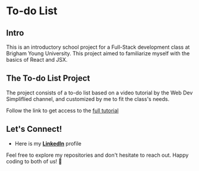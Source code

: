 # To-do List

## Intro

This is an introductory school project for a Full-Stack development class at Brigham Young University. This project aimed to familiarize myself with the basics of React and JSX. 

## The To-do List Project

The project consists of a to-do list based on a video tutorial by the Web Dev Simpliflied channel, and customized by me to fit the class's needs. 

Follow the link to get access to the [full tutorial](https://youtu.be/Rh3tobg7hEo?si=2co3Has8qJKT_QA1)

## Let's Connect!

- Here is my **[LinkedIn](https://www.linkedin.com/in/juliana-lemos-588692206?lipi=urn%3Ali%3Apage%3Ad_flagship3_profile_view_base_contact_details%3BKsDUhrh9SDW49RXFzmmhEw%3D%3D)** profile

Feel free to explore my repositories and don't hesitate to reach out. Happy coding to both of us! 🚀